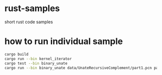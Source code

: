 # rust-samples
short rust code samples

# how to run individual sample

```sh
cargo build
cargo run --bin kernel_iterator
cargo test --bin binary_unate
cargo run --bin binary_unate data/UnateRecursiveComplement/part1.pcn part1.out
```

